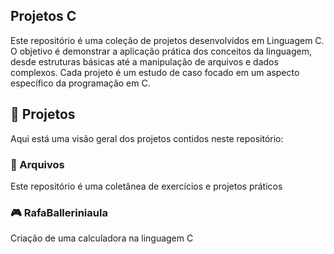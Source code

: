 ## Projetos C
Este repositório é uma coleção de projetos desenvolvidos em Linguagem C. O objetivo é demonstrar a aplicação prática dos conceitos da linguagem, desde estruturas básicas até a manipulação de arquivos e dados complexos. Cada projeto é um estudo de caso focado em um aspecto específico da programação em C.

## 🚀 Projetos
Aqui está uma visão geral dos projetos contidos neste repositório:

### 📁 Arquivos
Este repositório é uma coletânea de exercícios e projetos práticos

### 🎮 RafaBalleriniaula
Criação de uma calculadora na linguagem C
